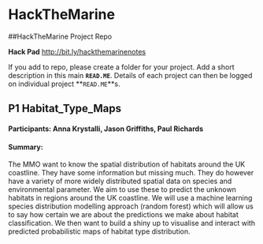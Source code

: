 # HackTheMarine

##HackTheMarine Project Repo

**Hack Pad** http://bit.ly/hackthemarinenotes

If you add to repo, please create a folder for your project. Add a short description in this main **`READ.ME`**. Details of each project can then be logged on individual project **`READ.ME`**s.

## P1 Habitat_Type_Maps

#### **Participants:** Anna Krystalli, Jason Griffiths, Paul Richards

#### **Summary:** 

The MMO want to know the spatial distribution of habitats around the UK coastline. They have some information but missing much. They do however have a variety of more widely distributed spatial data on species and environmental parameter. We aim to use these to predict the unknown habitats in regions around the UK coastline. We will use a machine learning species distribution modelling approach (random forest) which will allow us to say how certain we are about the predictions we make about habitat classification. We then want to build a shiny up to visualise and interact with predicted probabilistic maps of habitat type distribution.
